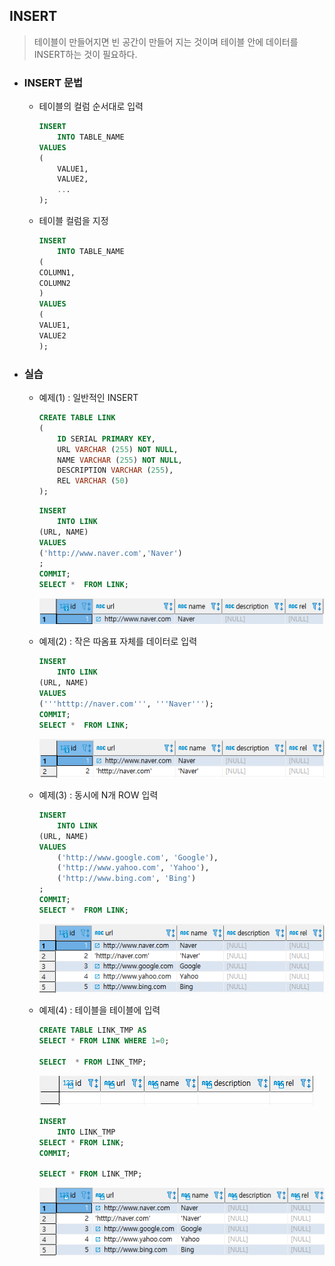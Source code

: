 ## INSERT

> 테이블이 만들어지면 빈 공간이 만들어 지는 것이며  테이블 안에 데이터를 INSERT하는 것이 필요하다.



* ###  INSERT 문법

  * 테이블의 컬럼 순서대로 입력

    ```SQL
    INSERT
    	INTO TABLE_NAME
    VALUES
    (
    	VALUE1,
        VALUE2,
        ...
    );
    ```

  * 테이블 컬럼을 지정

    ```SQL
    INSERT
    	INTO TABLE_NAME
    (
    COLUMN1,
    COLUMN2
    )
    VALUES
    (
    VALUE1,
    VALUE2
    );
    ```

  

* ### 실습

  * 예제(1) : 일반적인 INSERT

    ```SQL
    CREATE TABLE LINK
    (
    	ID SERIAL PRIMARY KEY,
    	URL VARCHAR (255) NOT NULL,
        NAME VARCHAR (255) NOT NULL,
        DESCRIPTION VARCHAR (255),
        REL VARCHAR (50)
    );
    ```

    ```sql
    INSERT
    	INTO LINK
    (URL, NAME)
    VALUES 
    ('http://www.naver.com','Naver')
    ;
    COMMIT;
    SELECT *  FROM LINK;
    ```

    ![image-20210518180705872](markdown-images/image-20210518180705872.png)

  * 예제(2) : 작은 따옴표 자체를 데이터로 입력

    ```SQL
    INSERT
    	INTO LINK
    (URL, NAME)
    VALUES
    ('''htttp://naver.com''', '''Naver''');
    COMMIT;
    SELECT *  FROM LINK;
    ```

    ![image-20210518180913258](markdown-images/image-20210518180913258.png)

  * 예제(3) : 동시에 N개 ROW 입력

    ```SQL
    INSERT
    	INTO LINK
    (URL, NAME)
    VALUES
    	('http://www.google.com', 'Google'),
    	('http://www.yahoo.com', 'Yahoo'),
    	('http://www.bing.com', 'Bing')
    ;
    COMMIT;
    SELECT *  FROM LINK;
    ```

    ![image-20210518181445754](markdown-images/image-20210518181445754.png)

  * 예제(4) : 테이블을 테이블에 입력

    ```SQL
    CREATE TABLE LINK_TMP AS
    SELECT * FROM LINK WHERE 1=0;
    
    SELECT  * FROM LINK_TMP;
    ```

    ![image-20210518181748713](markdown-images/image-20210518181748713.png)

    ```SQL
    INSERT
    	INTO LINK_TMP
    SELECT * FROM LINK;
    COMMIT;
    
    SELECT * FROM LINK_TMP;
    ```

    ![image-20210518181949521](markdown-images/image-20210518181949521.png)

